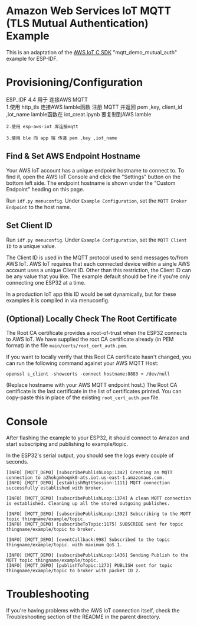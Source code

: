 # Amazon Web Services IoT MQTT (TLS Mutual Authentication) Example

This is an adaptation of the [AWS IoT C SDK](https://github.com/aws/aws-iot-device-sdk-embedded-C) "mqtt_demo_mutual_auth" example for ESP-IDF.

# Provisioning/Configuration

 ESP_IDF 4.4 用于 连接AWS MQTT  
    1.使用 http_tls 连接AWS lamble函数 注册 MQTT 并返回 pem ,key, client_id ,iot_name  lamble函数在 iot_creat.ipynb 要复制到AWS lamble
    
    2.使用 esp-aws-iot 库连接mqtt
    
    3.使用 ble 向 app 端 传递 pem ,key ,iot_name 
    

## Find & Set AWS Endpoint Hostname

Your AWS IoT account has a unique endpoint hostname to connect to. To find it, open the AWS IoT Console and click the "Settings" button on the bottom left side. The endpoint hostname is shown under the "Custom Endpoint" heading on this page.

Run `idf.py menuconfig`. Under `Example Configuration`, set the `MQTT Broker Endpoint` to the host name.

## Set Client ID

Run `idf.py menuconfig`. Under `Example Configuration`, set the `MQTT Client ID` to a unique value.

The Client ID is used in the MQTT protocol used to send messages to/from AWS IoT. AWS IoT requires that each connected device within a single AWS account uses a unique Client ID. Other than this restriction, the Client ID can be any value that you like. The example default should be fine if you're only connecting one ESP32 at a time.

In a production IoT app this ID would be set dynamically, but for these examples it is compiled in via menuconfig.

## (Optional) Locally Check The Root Certificate

The Root CA certificate provides a root-of-trust when the ESP32 connects to AWS IoT. We have supplied the root CA certificate already (in PEM format) in the file `main/certs/root_cert_auth.pem`.

If you want to locally verify that this Root CA certificate hasn't changed, you can run the following command against your AWS MQTT Host:

```
openssl s_client -showcerts -connect hostname:8883 < /dev/null
```

(Replace hostname with your AWS MQTT endpoint host.) The Root CA certificate is the last certificate in the list of certificates printed. You can copy-paste this in place of the existing `root_cert_auth.pem` file.

# Console

After flashing the example to your ESP32, it should connect to Amazon and start subscriping and publishing to example/topic.

In the ESP32's serial output, you should see the logs every couple of seconds.

```
[INFO] [MQTT_DEMO] [subscribePublishLoop:1342] Creating an MQTT connection to a2hokgmhoqmk0-ats.iot.us-east-1.amazonaws.com.
[INFO] [MQTT_DEMO] [establishMqttSession:1111] MQTT connection successfully established with broker.

[INFO] [MQTT_DEMO] [subscribePublishLoop:1374] A clean MQTT connection is established. Cleaning up all the stored outgoing publishes.

[INFO] [MQTT_DEMO] [subscribePublishLoop:1392] Subscribing to the MQTT topic thingname/example/topic.
[INFO] [MQTT_DEMO] [subscribeToTopic:1175] SUBSCRIBE sent for topic thingname/example/topic to broker.

[INFO] [MQTT_DEMO] [eventCallback:998] Subscribed to the topic thingname/example/topic. with maximum QoS 1.

[INFO] [MQTT_DEMO] [subscribePublishLoop:1436] Sending Publish to the MQTT topic thingname/example/topic.
[INFO] [MQTT_DEMO] [publishToTopic:1273] PUBLISH sent for topic thingname/example/topic to broker with packet ID 2.
```
# Troubleshooting

If you're having problems with the AWS IoT connection itself, check the Troubleshooting section of the README in the parent directory.

